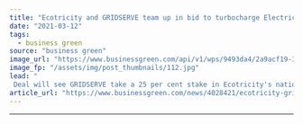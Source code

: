 ```yaml
---
title: "Ecotricity and GRIDSERVE team up in bid to turbocharge Electric Highway"
date: "2021-03-12"
tags: 
  - business green
source: "business green"
image_url: "https://www.businessgreen.com/api/v1/wps/9493da4/2a9acf19-3021-4d97-99e6-46bcc55e9d4a/4/Braintree-1-high-res-185x114.jpg"
image_fp: "/assets/img/post_thumbnails/112.jpg"
lead: "
 Deal will see GRIDSERVE take a 25 per cent stake in Ecotricity's national charging network ..."
article_url: "https://www.businessgreen.com/news/4028421/ecotricity-gridserve-team-bid-turbocharge-electric-highway"
---
```


---
